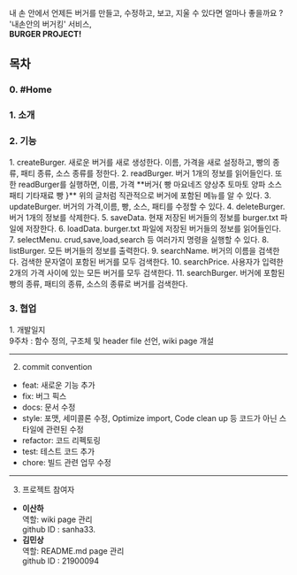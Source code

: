 내 손 안에서 언제든 버거를 만들고, 수정하고, 보고, 지울 수 있다면 얼마나 좋을까요 ?  
'내손안의 버거킹' 서비스,   
**BURGER PROJECT!**

<h2>목차</h2>
 
<h3>0. #Home</h3>

<h3>1. 소개</h3>

<h3>2. 기능</h3>
1. createBurger.  
새로운 버거를 새로 생성한다.  
이름, 가격을 새로 설정하고,  
빵의 종류, 패티 종류, 소스 종류를 정한다.  
2. readBurger.   
버거 1개의 정보를 읽어들인다.    
또한 readBurger를 실행하면,   
이름, 가격   
**버거{  
빵  
마요네즈  
양상추  
토마토  
양파  
소스  
패티    
기타재료  
빵  
}**  
위의 글처럼 직관적으로 버거에 포함된 메뉴를 알 수 있다.
3. updateBurger.  
 버거의 가격,이름, 빵, 소스, 패티를 수정할 수 있다.  
4. deleteBurger.  
버거 1개의 정보를 삭제한다.  
5. saveData. 
현재 저장된 버거들의 정보를 burger.txt 파일에 저장한다.  
6. loadData.  
burger.txt 파일에 저장된 버거들의 정보를 읽어들인다.  
7. selectMenu.  
crud,save,load,search 등 여러가지 명령을 실행할 수 있다.  
8. listBurger.  
모든 버거들의 정보를 출력한다.  
9. searchName.  
버거의 이름을 검색한다.  
검색한 문자열이 포함된 버거를 모두 검색한다.    
10. searchPrice.  
사용자가 입력한 2개의 가격 사이에 있는 모든 버거를 모두 검색한다.   
11. searchBurger.     
 버거에 포함된 빵의 종류, 패티의 종류, 소스의 종류로 버거를 검색한다.  
<h3>3. 협업</h3>  
1. 개발일지 <br>    
 9주차 : 함수 정의, 구조체 및 header file 선언, wiki page 개설   

___
2. commit convention
+ feat: 새로운 기능 추가   
+ fix: 버그 픽스   
+ docs: 문서 수정  
+ style: 포맷,  세미콜론 수정, Optimize import, Code clean up 등 코드가 아닌 스타일에 관련된 수정   
+ refactor: 코드 리펙토링  
+ test: 테스트 코드 추가  
+ chore: 빌드 관련 업무 수정

___
3. 프로젝트 참여자 <br>
* **이산하**  
역할: wiki page 관리  
github ID : sanha33. 
* **김민상**  
역할: README.md page 관리  
github ID : 21900094